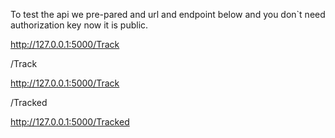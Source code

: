 To test the api we pre-pared and url and endpoint below and you don`t need authorization key now it is public.

<!-- Url -->
http://127.0.0.1:5000/Track

<!-- To Record a usage here the endpoint -->
/Track

<!-- example, method=[Post] -->
http://127.0.0.1:5000/Track


<!-- to get a recorded usage data/info endpoint-->
/Tracked

<!-- example method=[Get] -->
http://127.0.0.1:5000/Tracked